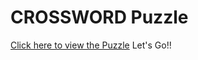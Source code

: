 # CROSSWORD Puzzle

[Click here to view the Puzzle](https://aditiditi.github.io/crossword-puzzle/)
Let's Go!!
